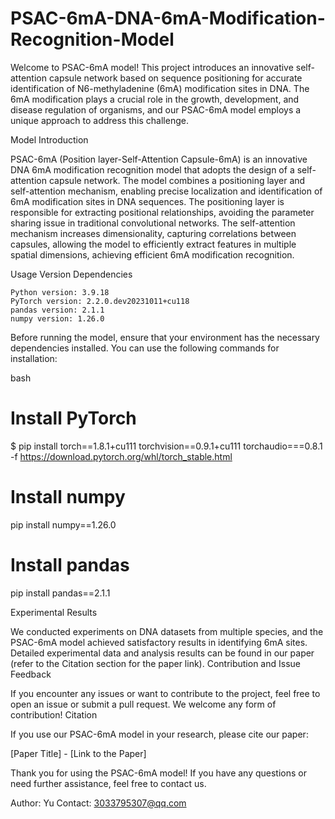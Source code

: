 # PSAC-6mA-DNA-6mA-Modification-Recognition-Model
Welcome to PSAC-6mA model! This project introduces an innovative self-attention capsule network based on sequence positioning for accurate identification of N6-methyladenine (6mA) modification sites in DNA. The 6mA modification plays a crucial role in the growth, development, and disease regulation of organisms, and our PSAC-6mA model employs a unique approach to address this challenge.

Model Introduction

PSAC-6mA (Position layer-Self-Attention Capsule-6mA) is an innovative DNA 6mA modification recognition model that adopts the design of a self-attention capsule network. The model combines a positioning layer and self-attention mechanism, enabling precise localization and identification of 6mA modification sites in DNA sequences. The positioning layer is responsible for extracting positional relationships, avoiding the parameter sharing issue in traditional convolutional networks. The self-attention mechanism increases dimensionality, capturing correlations between capsules, allowing the model to efficiently extract features in multiple spatial dimensions, achieving efficient 6mA modification recognition.

Usage
Version Dependencies

    Python version: 3.9.18
    PyTorch version: 2.2.0.dev20231011+cu118
    pandas version: 2.1.1
    numpy version: 1.26.0

Before running the model, ensure that your environment has the necessary dependencies installed. You can use the following commands for installation:

bash

# Install PyTorch
$ pip install torch==1.8.1+cu111 torchvision==0.9.1+cu111 torchaudio===0.8.1 -f https://download.pytorch.org/whl/torch_stable.html

# Install numpy
pip install numpy==1.26.0

# Install pandas
pip install pandas==2.1.1

Experimental Results

We conducted experiments on DNA datasets from multiple species, and the PSAC-6mA model achieved satisfactory results in identifying 6mA sites. Detailed experimental data and analysis results can be found in our paper (refer to the Citation section for the paper link).
Contribution and Issue Feedback

If you encounter any issues or want to contribute to the project, feel free to open an issue or submit a pull request. We welcome any form of contribution!
Citation

If you use our PSAC-6mA model in your research, please cite our paper:

[Paper Title] - [Link to the Paper]

Thank you for using the PSAC-6mA model! If you have any questions or need further assistance, feel free to contact us.

Author: Yu
Contact: 3033795307@qq.com
